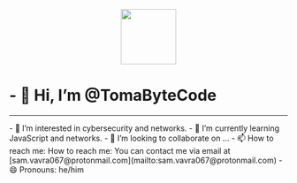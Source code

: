 <div id="header" align="center">
  <img src="https://media.giphy.com/media/M9gbBd9nbDrOTu1Mqx/giphy.gif" width="100"/>
</div>
<h1>- 👋 Hi, I’m @TomaByteCode</h1>
<hr>
- 👀 I’m interested in cybersecurity and networks.
- 🌱 I’m currently learning JavaScript and networks.
- 💞️ I’m looking to collaborate on ...
- 📫 How to reach me: How to reach me: You can contact me via email at [sam.vavra067@protonmail.com](mailto:sam.vavra067@protonmail.com)
- 😄 Pronouns: he/him

<!---
TomaByteCode/TomaByteCode is a ✨ special ✨ repository because its `README.md` (this file) appears on your GitHub profile.
You can click the Preview link to take a look at your changes.
--->
